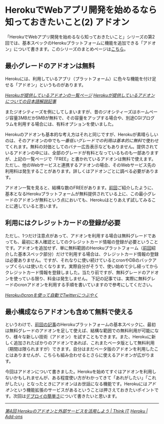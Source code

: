 # <span>HerokuでWebアプリ開発を始めるなら</span><span>知っておきたいこと(2) アドオン</span>

「HerokuでWebアプリ開発を始めるなら知っておきたいこと」シリーズの第2回では、基本スペックのHerokuプラットフォームに機能を追加できる「アドオン」について書きます。このシリーズのまとめページは[こちら](/2011/05/09/ruby-heroku-web-app-development-tips-matome)。

<!-- READMORE -->


## 最小グレードのアドオンは無料

Herokuには、利用しているアプリ（プラットフォーム）に色々な機能を付け足せる「アドオン」というものがあります。

<cite>[Herokuが提供しているアドオンの一覧ページ](http://addons.heroku.com/)</cite>
<cite>[Herokuが提供しているアドオンについての日本語解説記事](http://thinkit.co.jp/story/2011/04/01/2067)</cite>

またジオシティーズを例にしてしまいますが、昔のジオシティーズはホームページ容量3MBだか5MBが無料で、その容量をアップする場合や、別途CGIプログラムを利用する場合には、有料オプションを使いました。

Herokuのアドオンも基本的な考え方はそれと同じですが、Herokuが素晴らしいのは、そのアドオンの中でも*一番低いグレードでの利用は基本的に無料*で使わせてくれます。無料の対価としてのバナー広告表示などもありません。提供されているアドオンの中には、全部のグレードが有料となっているものも一部ありますが、上記の一覧ページで「FREE」と書かれているアドオンは無料で使えます。ただし、他のWebサービスと連携するアドオンの場合、そのWebサービス先の利用料は発生することがあります。詳しくはアドオンごとに調べる必要があります。

アドオン一覧を見ると、結構な数のFREEがあります。[前回](/2011/04/29/ruby-heroku-web-app-development-tips-1)ご紹介したように、基本となるHerokuプラットフォームが無料提供されている上に、この最小グレードのアドオンが無料という点においても、Herokuはとりあえず試してみることに適していると思います。


## 利用にはクレジットカードの登録が必要

ただし、1つだけ注意点があって、アドオンを利用する場合は無料グレードであっても、最初に本人確認としてのクレジットカード情報の登録が必要ということです。アドオンを追加せず、単に無料範囲のHerokuプラットフォーム（[前回](/2011/04/29/ruby-heroku-web-app-development-tips-1)紹介した基本スペック部分）だけで利用する場合は、クレジットカード情報の登録は必要ありません。ですが、それなりに使い続けているとcronやDBのバックアップくらいは使いたくなります。実際自分がそうで、使い始めて少し経ってからクレジットカード情報を登録しました。当たり前ですが、無料グレードのアドオンを使っている限り、料金は発生しません。
下記の記事では、実際に無料グレードのcronアドオンを利用する手順を書いていますので参考にしてください。

<cite>[Herokuのcronを使って自動でTwitterにつぶやく](/2011/02/01/ruby-heroku-sinatra-cron-twitter-tweet)</cite>


## 最小構成ならアドオンも含めて無料で使える

というわけで、[前回の記事](/2011/04/29/ruby-heroku-web-app-development-tips-1)のHerokuプラットフォームの基本スペックに、最初は無料グレードのアドオンを足して使えば、結構な範囲での無料利用が可能になり、様々な新しい技術（アドオン）を試すこともできます。また、Herokuに新しく追加されたばかりのアドオンであれば、これまたベータ版として無料利用（期間は限られますが）できます。自分はまだベータ版のアドオンを利用したことはありませんが、こちらも組み合わせるとさらに使えるアドオンが広がります。

今回はアドオンについて書きました。Herokuを始めてすぐはアドオンを利用しないかもしれませんが、ある程度使い方がわかってきて「あれがしたい」「これがしたい」となったときにアドオンはお世話になる機能です。Herokuには*アドオン*という機能拡張のサービスがあるということは押さえておきたいポイントです。次回は[デプロイの簡単さ](/2011/05/01/ruby-heroku-web-app-development-tips-3)について書きたいと思います。

---

<cite>[第4回 Herokuのアドオンと外部サービスを活用しよう \| Think IT](http://thinkit.co.jp/story/2011/04/01/2067)</cite>
<cite>[Heroku \| Add-ons](http://addons.heroku.com/)</cite>

